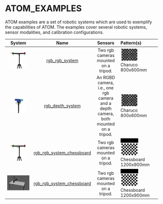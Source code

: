 # ATOM_EXAMPLES

ATOM examples are a set of robotic systems which are used to exemplify the capabilities of ATOM. The examples cover several robotic systems, sensor modalities, and calibration configurations.

System |           Name             |           Sensors     | Pattern(s)
:----------------:|:------------:|:-------------------------:|:--------------
 <img src="rgb_rgb_system/docs/system.png" width="80%"/> | [rgb_rgb_system](https://github.com/lardemua/atom/tree/noetic-devel/atom_examples/rgb_rgb_system) |Two rgb cameras mounted on a tripod. | <img src="../atom_worlds/pattern/models/charuco_800x600_5x5_100/texture.png" width="50%"/> <br>Charuco 800x600mm
 <img src="rgb_depth_system/docs/system.png" width="80%"/> | [rgb_depth_system](https://github.com/lardemua/atom/tree/noetic-devel/atom_examples/rgb_depth_system) |An RGBD camera, i.e., one rgb camera and a depth camera, both mounted on a tripod. | <img src="../atom_worlds/pattern/models/charuco_800x600_5x5_100/texture.png" width="50%"/> <br>Charuco 800x600mm
 <img src="rgb_rgb_system_chessboard/docs/system.png" width="80%"/> | [rgb_rgb_system_chessboard](https://github.com/lardemua/atom/tree/noetic-devel/atom_examples/rgb_rgb_system_chessboard) |Two rgb cameras mounted on a tripod. | <img src="../atom_worlds/pattern/models/chessboard_1200x900_10x7/texture.png" width="50%"/> <br>Chessboard 1200x900mm
 <img src="rgb_hand_eye_system/docs/system.png" width="100%"/> | [rgb_rgb_system_chessboard](https://github.com/lardemua/atom/tree/noetic-devel/atom_examples/rgb_rgb_system_chessboard) |Two rgb cameras mounted on a tripod. | <img src="../atom_worlds/pattern/models/chessboard_1200x900_10x7/texture.png" width="50%"/> <br> Chessboard 1200x900mm